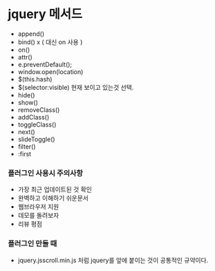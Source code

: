 # jquery 메서드

- append()
- bind() x ( 대신 on 사용 ) 
- on() 
- attr()
- e.preventDefault();
- window.open(location)
- $(this.hash)
- $(selector:visible) 현재 보이고 있는것 선택.
- hide()
- show()
- removeClass()
- addClass()
- toggleClass()
- next()
- slideToggle()
- filter()
- :first

### 플러그인 사용시 주의사항
- 가장 최근 업데이트된 것 확인
- 완벽하고 이해하기 쉬운문서
- 웹브라우저 지원
- 데모를 돌려보자
- 리뷰 평점

### 플러그인 만들 때
- jquery.jsscroll.min.js 처럼 jquery를 앞에 붙이는 것이 공통적인 규약이다.

